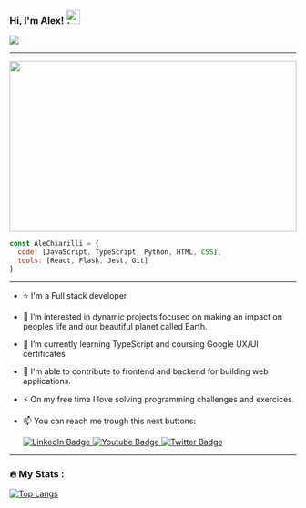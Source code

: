 ### Hi, I'm Alex!  <img src="https://media.giphy.com/media/w1OBpBd7kJqHrJnJ13/giphy.gif" width=25 alt="hands">
<img src="https://komarev.com/ghpvc/?username=AleChiarilli&style=flat-square&color=blue"/>
    
---
<div id="header" align="center">
  <img src="https://media.giphy.com/media/10ppffwhOftLy0/giphy.gif" height=300 width="100%"/>
</div>

```js
const AleChiarilli = {
  code: [JavaScript, TypeScript, Python, HTML, CSS],
  tools: [React, Flask, Jest, Git]
}
```

---
- :star: I'm a Full stack developer
- 👀 I’m interested in dynamic projects focused on making an impact on peoples life and our beautiful planet called Earth.
- 🌱 I’m currently learning TypeScript and coursing Google UX/UI certificates
- :telescope: I'm able to contribute to frontend and backend for building web applications.
- ⚡ On my free time I love solving programming challenges and exercices.
- 📫 You can reach me trough this next buttons:

  <div id="badges">
    <a href="https://www.linkedin.com/in/alechiarilli/">
      <img src="https://img.shields.io/badge/LinkedIn-darkblue?style=for-the-badge&logo=linkedin&logoColor=white" alt="LinkedIn Badge"/>
    </a>
    <a href="https://www.codewars.com/users/AleChiarilli/">
      <img src="https://img.shields.io/badge/CodeWars-red?style=for-the-badge&logo=codewars&logoColor=white" alt="Youtube Badge"/>
    </a>
    <a href="mailto:alejandrochiarilli@gmail.com">
      <img src="https://img.shields.io/badge/email_me-blue?style=for-the-badge&logo=maildotru&logoColor=white" alt="Twitter Badge"/>
    </a>
  </div>

---

### :fire: My Stats :  
[![Top Langs](https://github-readme-stats.vercel.app/api/top-langs/?username=alechiarilli)](https://github.com/alechiarilli/github-readme-stats)
